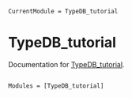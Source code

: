 ```@meta
CurrentModule = TypeDB_tutorial
```

# TypeDB_tutorial

Documentation for [TypeDB_tutorial](https://GitHub.com/FrankUrbach/TypeDB_tutorial.jl).

```@index
```

```@autodocs
Modules = [TypeDB_tutorial]
```
